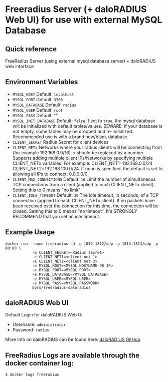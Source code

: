# Freeradius Server (+ daloRADIUS Web UI) for use with external MySQL Database



## Quick reference
FreeRadius Server (using external mysql database server) + daloRADIUS web interface

## Environment Variables

 * `MYSQL_HOST`
    Default: `localhost`
 * `MYSQL_PORT`
    Default: `3306`
 * `MYSQL_DATABASE`
    Default: `radius`
 * `MYSQL_USER`
    Default: `root`
 * `MYSQL_PASS`
    Default: ""
 * `MYSQL_INIT_DATABASE`
    Default: `false`
    If set to `true`, the mysql database will be initialized with default tables/values. BEWARE: If your database is not empty, some tables may be dropped and re-initialized. Recommended use is with a brand new/blank database.
 * `CLIENT_SECRET`
    Radius Secret for client devices
 * `CLIENT_NETx`
    Networks where your radius clients will be connecting from (for example 192.168.0.0/16). `x` should be replaced by a number. Supports adding multiple client IPs/Networks by specifying multiple CLIENT_NETx variables. For example: CLIENT_NET1=192.168.0.0/24 CLIENT_NET2=192.168.100.0/24. If none is specified, the default is set to allowing all IPs to connect: 0.0.0.0/0
  * `CLIENT_MAX_CONNECTIONS`
    Default: `16`
    Limit the number of simultaneous TCP connections from a client (applied to each CLIENT_NETx client). Setting this to 0 means "no limit"
  * `CLIENT_IDLE_TIMEOUT`
    Default: `30`
    The idle timeout, in seconds, of a TCP connection (applied to each CLIENT_NETx client). If no packets have been received over the connection for this time, the connection will be closed. Setting this to 0 means "no timeout".
    It's STRONGLY RECOMMEND that you set an idle timeout.


## Example Usage
```
docker run --name freeradius -d -p 1812:1812/udp -p 1813:1813/udp -p 80:80 \
            -e CLIENT_SECRET=<Radius secret> 
            -e CLIENT_NET1=<client net 1> 
            -e CLIENT_NET2=<client net 2> 
            -e MYSQL_HOST=<MYSQL HOSTNAME OR IP> 
            -e MYSQL_PORT=<MYSQL PORT> 
            -e MYSQL_DATABASE=<MYSQL DATABASE> 
            -e MYSQL_USER=<MYSQL USER> 
            -e MYSQL_PASS=<MYSQL PASSWORD>
            boro/freeradius-daloradius
```


<!-- ## Manage clients nets by web interface
1. Set CLIENT_NETx="" (-e CLIENT_NET1="" -e CLIENT_NET2="" -e CLIENT_NET3="" ...)
2. Manage  devices via web interface -p <addr servers where container run>/mng-rad-nas.php  -->
 
## daloRADIUS Web UI
Default Login for daloRADIUS Web UI.
 * Username: `administrator`
 * Password: `radius`

More Info on daloRADIUS can be found here: [daloRADIUS GitHub](https://github.com/lirantal/daloradius)

## FreeRadius Logs are available through the docker container log:
```
$ docker logs freeradius
```
